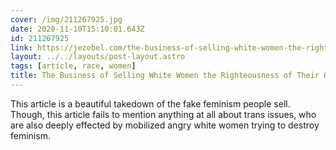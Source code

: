 ```yaml
---
cover: /img/211267925.jpg
date: 2020-11-10T15:10:01.643Z
id: 211267925
link: https://jezebel.com/the-business-of-selling-white-women-the-righteousness-o-1845577127
layout: ../../layouts/post-layout.astro
tags: [article, race, women]
title: The Business of Selling White Women the Righteousness of Their Own Anger
---
```


This article is a beautiful takedown of the fake feminism people sell. Though, this article fails to mention anything at all about trans issues, who are also deeply effected by mobilized angry white women trying to destroy feminism.
